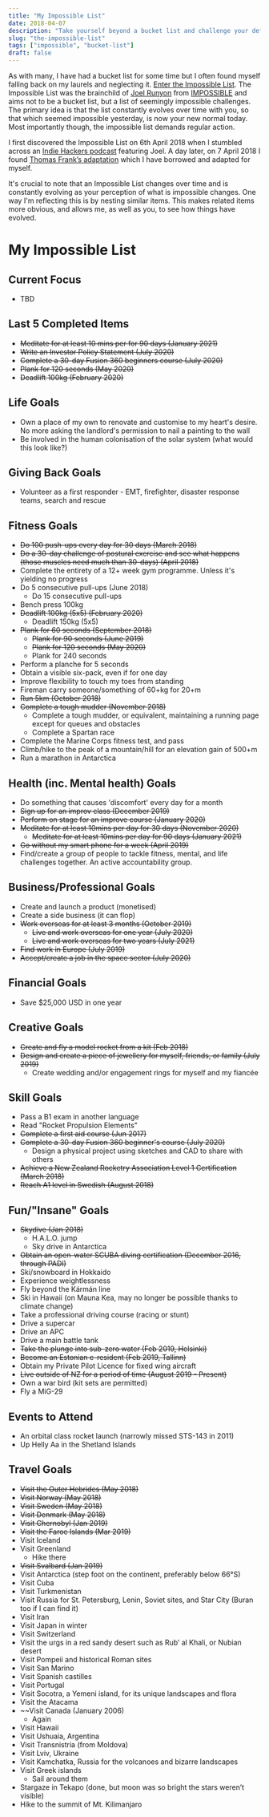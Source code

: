 ```yaml
---
title: "My Impossible List"
date: 2018-04-07
description: "Take yourself beyond a bucket list and challenge your definition of impossible, thanks to an Impossible List."
slug: "the-impossible-list"
tags: ["impossible", "bucket-list"]
draft: false
---
```

As with many, I have had a bucket list for some time but I often found myself falling back on my laurels and neglecting it. [Enter the Impossible List](https://impossiblehq.com/the-impossible-list-is-not-a-bucket-list/). The Impossible List was the brainchild of [Joel Runyon](https://joelrunyon.com/) from [IMPOSSIBLE](https://impossiblehq.com/) and aims not to be a bucket list, but a list of seemingly impossible challenges. The primary idea is that the list constantly evolves over time with you, so that which seemed impossible yesterday, is now your new normal today. Most importantly though, the impossible list demands regular action.

I first discovered the Impossible List on 6th April 2018 when I stumbled across an [Indie Hackers podcast](https://www.indiehackers.com/podcast/047-joel-runyon-of-impossible?utm_source=Indie+Hackers+Newsletter&utm_campaign=indie-hackers-newsletter-20180330) featuring Joel. A day later, on 7 April 2018 I found [Thomas Frank’s adaptation](https://collegeinfogeek.com/about/meet-the-author/my-impossible-list/) which I have borrowed and adapted for myself.

It's crucial to note that an Impossible List changes over time and is constantly evolving as your perception of what is impossible changes. One way I'm reflecting this is by nesting similar items. This makes related items more obvious, and allows me, as well as you, to see how things have evolved.

# My Impossible List
## Current Focus
- TBD

## Last 5 Completed Items
- ~~Meditate for at least 10 mins per for 90 days (January 2021)~~
- ~~Write an Investor Policy Statement (July 2020)~~
- ~~Complete a 30-day Fusion 360 beginners course (July 2020)~~
- ~~Plank for 120 seconds (May 2020)~~
- ~~Deadlift 100kg (February 2020)~~

## Life Goals
- Own a place of my own to renovate and customise to my heart's desire. No more asking the landlord's permission to nail a painting to the wall
- Be involved in the human colonisation of the solar system (what would this look like?)

## Giving Back Goals
- Volunteer as a first responder - EMT, firefighter, disaster response teams, search and rescue

## Fitness Goals
- ~~Do 100 push-ups every day for 30 days (March 2018)~~
- ~~Do a 30-day challenge of postural exercise and see what happens (those muscles need much than 30-days) (April 2018)~~
- Complete the entirety of a 12+ week gym programme. Unless it's yielding no progress
- Do 5 consecutive pull-ups (June 2018)
    - Do 15 consecutive pull-ups
- Bench press 100kg
- ~~Deadlift 100kg (5x5) (February 2020)~~
    - Deadlift 150kg (5x5)
- ~~Plank for 60 seconds (September 2018)~~
    - ~~Plank for 90 seconds (June 2019)~~
    - ~~Plank for 120 seconds (May 2020)~~
    - Plank for 240 seconds
- Perform a planche for 5 seconds
- Obtain a visible six-pack, even if for one day
- Improve flexibility to touch my toes from standing
- Fireman carry someone/something of 60+kg for 20+m
- ~~Run 5km (October 2018)~~ 
- ~~Complete a tough mudder (November 2018)~~
    - Complete a tough mudder, or equivalent, maintaining a running page except for queues and obstacles
    - Complete a Spartan race
- Complete the Marine Corps fitness test, and pass
- Climb/hike to the peak of a mountain/hill for an elevation gain of 500+m
- Run a marathon in Antarctica

## Health (inc. Mental health) Goals
- Do something that causes 'discomfort' every day for a month
- ~~Sign up for an improv class (December 2019)~~
- ~~Perform on stage for an improve course (January 2020)~~
- ~~Meditate for at least 10mins per day for 30 days (November 2020)~~
    - ~~Meditate for at least 10mins per day for 90 days (January 2021)~~
- ~~Go without my smart phone for a week (April 2019)~~
- Find/create a group of people to tackle fitness, mental, and life challenges together. An active accountability group.

## Business/Professional Goals
- Create and launch a product (monetised)
- Create a side business (it can flop)
- ~~Work overseas for at least 3 months (October 2019)~~
    - ~~Live and work overseas for one year (July 2020)~~
    - ~~Live and work overseas for two years (July 2021)~~
- ~~Find work in Europe (July 2019)~~
- ~~Accept/create a job in the space sector (July 2020)~~

## Financial Goals
- Save $25,000 USD in one year

## Creative Goals
- ~~Create and fly a model rocket from a kit (Feb 2018)~~
- ~~Design and create a piece of jewellery for myself, friends, or family (July 2019)~~
    - Create wedding and/or engagement rings for myself and my fiancée
    
## Skill Goals
- Pass a B1 exam in another language
- Read "Rocket Propulsion Elements"
- ~~Complete a first aid course (Jun 2017)~~
- ~~Complete a 30-day Fusion 360 beginner's course (July 2020)~~
    - Design a physical project using sketches and CAD to share with others
- ~~Achieve a New Zealand Rocketry Association Level 1 Certification (March 2018)~~
- ~~Reach A1 level in Swedish (August 2018)~~

## Fun/"Insane" Goals
- ~~Skydive (Jan 2018)~~
    - H.A.L.O. jump
    - Sky drive in Antarctica
- ~~Obtain an open-water SCUBA diving certification (December 2016, through PADI)~~
- Ski/snowboard in Hokkaido
- Experience weightlessness
- Fly beyond the Kármán line
- Ski in Hawaii (on Mauna Kea, may no longer be possible thanks to climate change)
- Take a professional driving course (racing or stunt)
- Drive a supercar
- Drive an APC
- Drive a main battle tank
- ~~Take the plunge into sub-zero water (Feb 2019, Helsinki)~~
- ~~Become an Estonian e-resident (Feb 2019, Tallinn)~~
- Obtain my Private Pilot Licence for fixed wing aircraft
- ~~Live outside of NZ for a period of time (August 2019 - Present)~~
- Own a war bird (kit sets are permitted)
- Fly a MiG-29

## Events to Attend
- An orbital class rocket launch (narrowly missed STS-143 in 2011)
- Up Helly Aa in the Shetland Islands

## Travel Goals
 - ~~Visit the Outer Hebrides (May 2018)~~
 - ~~Visit Norway (May 2018)~~
 - ~~Visit Sweden (May 2018)~~
 - ~~Visit Denmark (May 2018)~~
 - ~~Visit Chernobyl (Jan 2019)~~
 - ~~Visit the Faroe Islands (Mar 2019)~~
 - Visit Iceland
 - Visit Greenland
    - Hike there
 - ~~Visit Svalbard (Jan 2019)~~
 - Visit Antarctica (step foot on the continent, preferably below 66°S)
 - Visit Cuba
 - Visit Turkmenistan
 - Visit Russia for St. Petersburg, Lenin, Soviet sites, and Star City (Buran too if I can find it)
 - Visit Iran
 - Visit Japan in winter
 - Visit Switzerland
 - Visit the urgs in a red sandy desert such as Rub’ al Khali, or Nubian desert
 - Visit Pompeii and historical Roman sites
 - Visit San Marino
 - Visit Spanish castilles 
 - Visit Portugal
 - Visit Socotra, a Yemeni island, for its unique landscapes and flora
 - Visit the Atacama
 - ~~Visit Canada (January 2006)
    - Again
 - Visit Hawaii
 - Visit Ushuaia, Argentina
 - Visit Transnistria (from Moldova)
 - Visit Lviv, Ukraine
 - Visit Kamchatka, Russia for the volcanoes and bizarre landscapes
 - Visit Greek islands
    - Sail around them
 - Stargaze in Tekapo (done, but moon was so bright the stars weren’t visible)
 - Hike to the summit of Mt. Kilimanjaro

